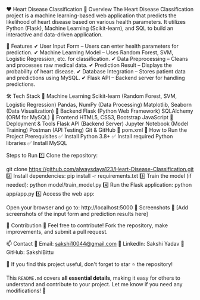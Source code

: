 ❤️ Heart Disease Classification
📌 Overview
The Heart Disease Classification project is a machine learning-based web application that predicts the likelihood of heart disease based on various health parameters.
It utilizes Python (Flask), Machine Learning (Scikit-learn), and SQL to build an interactive and data-driven application.

🚀 Features
✔ User Input Form – Users can enter health parameters for prediction.
✔ Machine Learning Model – Uses Random Forest, SVM, Logistic Regression, etc. for classification.
✔ Data Preprocessing – Cleans and processes raw medical data.
✔ Prediction Result – Displays the probability of heart disease.
✔ Database Integration – Stores patient data and predictions using MySQL.
✔ Flask API – Backend server for handling predictions.

🛠️ Tech Stack
🔹 Machine Learning
Scikit-learn (Random Forest, SVM, Logistic Regression)
Pandas, NumPy (Data Processing)
Matplotlib, Seaborn (Data Visualization)
🔹 Backend
Flask (Python Web Framework)
SQLAlchemy (ORM for MySQL)
🔹 Frontend
HTML5, CSS3, Bootstrap
JavaScript
🔹 Deployment & Tools
Flask API (Backend Server)
Jupyter Notebook (Model Training)
Postman (API Testing)
Git & GitHub
📂 pom.xml
🎯 How to Run the Project
Prerequisites
✅ Install Python 3.8+
✅ Install required Python libraries
✅ Install MySQL

Steps to Run
1️⃣ Clone the repository:

git clone https://github.com/alwaysdaya123/Heart-Disease-Classification.git
2️⃣ Install dependencies:
pip install -r requirements.txt
3️⃣ Train the model (if needed):
python model/train_model.py
4️⃣ Run the Flask application:
python app/app.py
5️⃣ Access the web app:

Open your browser and go to:
http://localhost:5000
📸 Screenshots
🔹 [Add screenshots of the input form and prediction results here]

🤝 Contribution
🔹 Feel free to contribute! Fork the repository, make improvements, and submit a pull request.

📫 Contact
📧 Email: sakshi10044@gmail.com
🔗 LinkedIn: Sakshi Yadav
🚀 GitHub: SakshiBittu

🌟 If you find this project useful, don't forget to star ⭐ the repository!


This `README.md` covers **all essential details**, making it easy for others to understand and contribute to your project. Let me know if you need any modifications! 🚀

